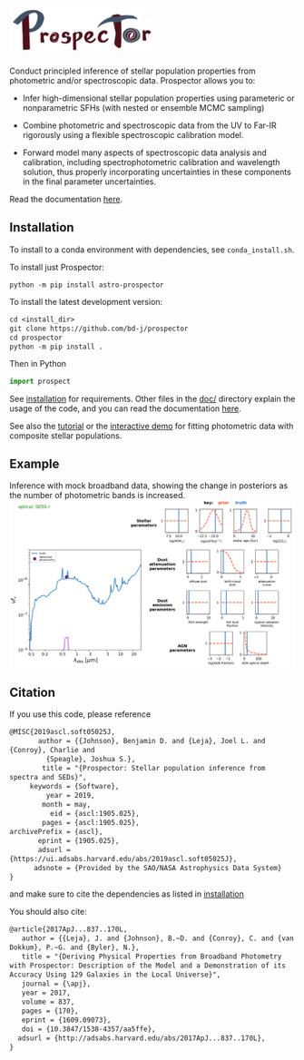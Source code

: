 <img src="doc/images/logo_name.png" height=75/>  <!-- . -->
==========

Conduct principled inference of stellar population properties from photometric
and/or spectroscopic data.  Prospector allows you to:

* Infer high-dimensional stellar population properties using parameteric or nonparametric SFHs
  (with nested or ensemble MCMC sampling)

* Combine photometric and spectroscopic data from the UV to Far-IR rigorously using a flexible
  spectroscopic calibration model.

* Forward model many aspects of spectroscopic data analysis and
  calibration, including spectrophotometric calibration and wavelength solution,
  thus properly incorporating uncertainties in these components in the final parameter uncertainties.

Read the documentation [here](http://prospect.readthedocs.io/en/latest/).

Installation
------------

To install to a conda environment with dependencies, see `conda_install.sh`.

To install just Prospector:
```
python -m pip install astro-prospector
```

To install the latest development version:
```
cd <install_dir>
git clone https://github.com/bd-j/prospector
cd prospector
python -m pip install .
```

Then in Python
```python
import prospect
```

See [installation](doc/installation.rst) for requirements.
Other files in the [doc/](doc/) directory explain the usage of the code,
and you can read the documentation [here](http://prospect.readthedocs.io/en/latest/).

See also the [tutorial](demo/tutorial.rst)
or the [interactive demo](demo/InteractiveDemo.ipynb)
for fitting photometric data with composite stellar populations.

Example
-------

Inference with mock broadband data, showing the change in posteriors as the
number of photometric bands is increased.
![Demonstration of posterior inference with increasing number of photometric bands](doc/images/animation.gif)

Citation
------

If you use this code, please reference
```
@MISC{2019ascl.soft05025J,
       author = {{Johnson}, Benjamin D. and {Leja}, Joel L. and {Conroy}, Charlie and
         {Speagle}, Joshua S.},
        title = "{Prospector: Stellar population inference from spectra and SEDs}",
     keywords = {Software},
         year = 2019,
        month = may,
          eid = {ascl:1905.025},
        pages = {ascl:1905.025},
archivePrefix = {ascl},
       eprint = {1905.025},
       adsurl = {https://ui.adsabs.harvard.edu/abs/2019ascl.soft05025J},
      adsnote = {Provided by the SAO/NASA Astrophysics Data System}
}
```

and make sure to cite the dependencies as listed in [installation](doc/installation.rst)

You should also cite:

```
@article{2017ApJ...837..170L,
   author = {{Leja}, J. and {Johnson}, B.~D. and {Conroy}, C. and {van Dokkum}, P.~G. and {Byler}, N.},
   title = "{Deriving Physical Properties from Broadband Photometry with Prospector: Description of the Model and a Demonstration of its Accuracy Using 129 Galaxies in the Local Universe}",
   journal = {\apj},
   year = 2017,
   volume = 837,
   pages = {170},
   eprint = {1609.09073},
   doi = {10.3847/1538-4357/aa5ffe},
  adsurl = {http://adsabs.harvard.edu/abs/2017ApJ...837..170L},
}
```
